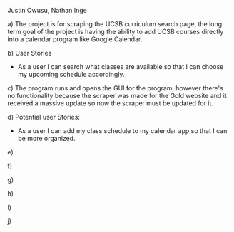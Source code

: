 Justin Owusu, Nathan Inge

a) The project is for scraping the UCSB curriculum search page, the long term goal of the project is having the ability to add UCSB courses directly into a calendar program like Google Calendar.

b) User Stories
- As a user I can search what classes are available so that I can choose my upcoming schedule accordingly.

c) The program runs and opens the GUI for the program, however there's no functionality because the scraper was made for the Gold website and it received a massive update so now the scraper must be updated for it.

d) Potential user Stories: 
- As a user I can add my class schedule to my calendar app so that I can be more organized.

e)





f)

g)

h)

i)

j)

